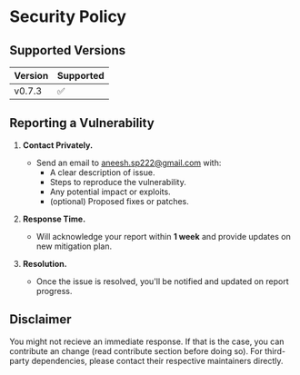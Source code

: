 # Security Policy

## Supported Versions

| Version | Supported          |
| ------- | ------------------ |
| v0.7.3   | :white_check_mark: |

## Reporting a Vulnerability

1. **Contact Privately.**
   - Send an email to [aneesh.sp222@gmail.com](mailto:aneesh.sp222@gmail.com) with:
     - A clear description of issue.
     - Steps to reproduce the vulnerability.
     - Any potential impact or exploits.
     - (optional) Proposed fixes or patches.

3. **Response Time.**
   - Will acknowledge your report within **1 week** and provide updates on new mitigation plan.

4. **Resolution.**
   - Once the issue is resolved, you'll be notified and updated on report progress.

## Disclaimer

You might not recieve an immediate response. If that is the case, you can contribute an change (read contribute section before doing so). For third-party dependencies, please contact their respective maintainers directly.

